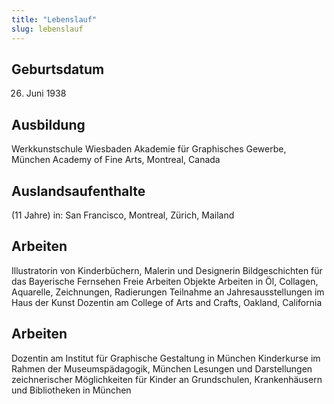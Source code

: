 ```yaml
---
title: "Lebenslauf"
slug: lebenslauf
---
```


## Geburtsdatum

26. Juni 1938

## Ausbildung

Werkkunstschule Wiesbaden
Akademie für Graphisches Gewerbe, München
Academy of Fine Arts, Montreal, Canada

## Auslandsaufenthalte

(11 Jahre) in: San Francisco, Montreal, Zürich, Mailand

## Arbeiten

Illustratorin von Kinderbüchern, Malerin und Designerin
Bildgeschichten für das Bayerische Fernsehen
Freie Arbeiten Objekte
Arbeiten in Öl, Collagen, Aquarelle, Zeichnungen, Radierungen
Teilnahme an Jahresausstellungen im Haus der Kunst
Dozentin am College of Arts and Crafts, Oakland, California

## Arbeiten

Dozentin am Institut für Graphische Gestaltung in München
Kinderkurse im Rahmen der Museumspädagogik, München
Lesungen und Darstellungen zeichnerischer Möglichkeiten
für Kinder an Grundschulen, Krankenhäusern und
Bibliotheken in München
